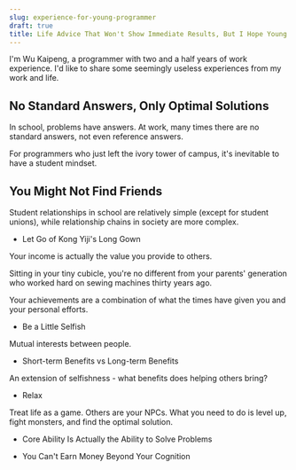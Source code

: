 ```yaml
---
slug: experience-for-young-programmer
draft: true
title: Life Advice That Won't Show Immediate Results, But I Hope Young Programmers Can Remember
---
```


I'm Wu Kaipeng, a programmer with two and a half years of work experience. I'd like to share some seemingly useless experiences from my work and life.

## No Standard Answers, Only Optimal Solutions

In school, problems have answers. At work, many times there are no standard answers, not even reference answers.

For programmers who just left the ivory tower of campus, it's inevitable to have a student mindset.

## You Might Not Find Friends

Student relationships in school are relatively simple (except for student unions), while relationship chains in society are more complex.

- Let Go of Kong Yiji's Long Gown

Your income is actually the value you provide to others.

Sitting in your tiny cubicle, you're no different from your parents' generation who worked hard on sewing machines thirty years ago.

Your achievements are a combination of what the times have given you and your personal efforts.

- Be a Little Selfish

Mutual interests between people.

- Short-term Benefits vs Long-term Benefits

An extension of selfishness - what benefits does helping others bring?

- Relax

Treat life as a game. Others are your NPCs. What you need to do is level up, fight monsters, and find the optimal solution.

- Core Ability Is Actually the Ability to Solve Problems

- You Can't Earn Money Beyond Your Cognition

